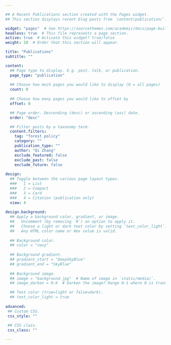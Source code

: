 ```yaml
---

## A Recent Publications section created with the Pages widget.
## This section displays recent blog posts from `content/publication/`.

widget: "pages"  # See https://sourcethemes.com/academic/docs/page-builder/
headless: true  # This file represents a page section.
active: true  # Activate this widget? true/false
weight: 10  # Order that this section will appear.

title: "Publications"
subtitle: ""

content:
  ## Page type to display. E.g. post, talk, or publication.
  page_type: "publication"
  
  ## Choose how much pages you would like to display (0 = all pages)
  count: 0
  
  ## Choose how many pages you would like to offset by
  offset: 0

  ## Page order. Descending (desc) or ascending (asc) date.
  order: "desc"

  ## Filter posts by a taxonomy term.
  content.filters:
    tag: "forest policy"
    category: ""
    publication_type: ""
    author: "Qi Zhang"
    exclude_featured: false
    exclude_past: false
    exclude_future: false
  
design:
  ## Toggle between the various page layout types.
  ###   1 = List
  ###   2 = Compact
  ###   3 = Card
  ###   4 = Citation (publication only)
  view: 4
  
design.background:
  ## Apply a background color, gradient, or image.
  ##   Uncomment (by removing `#`) an option to apply it.
  ##   Choose a light or dark text color by setting `text_color_light`.
  ##   Any HTML color name or Hex value is valid.
    
  ## Background color.
  ## color = "navy"
  
  ## Background gradient.
  ## gradient_start = "DeepSkyBlue"
  ## gradient_end = "SkyBlue"
  
  ## Background image.
  ## image = "background.jpg"  # Name of image in `static/media/`.
  ## image_darken = 0.6  # Darken the image? Range 0-1 where 0 is transparent and 1 is opaque.

  ## Text color (true=light or false=dark).
  ## text_color_light = true  
  
advanced:
 ## Custom CSS. 
 css_style: ""
 
 ## CSS class.
 css_class: ""

---
```



